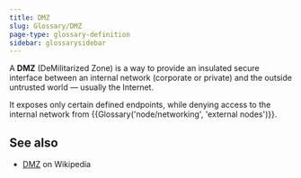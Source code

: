 ```yaml
---
title: DMZ
slug: Glossary/DMZ
page-type: glossary-definition
sidebar: glossarysidebar
---
```



A **DMZ** (DeMilitarized Zone) is a way to provide an insulated secure interface between an internal network (corporate or private) and the outside untrusted world — usually the Internet.

It exposes only certain defined endpoints, while denying access to the internal network from {{Glossary('node/networking', 'external nodes')}}.

## See also

- [DMZ](<https://en.wikipedia.org/wiki/DMZ_(computing)>) on Wikipedia
